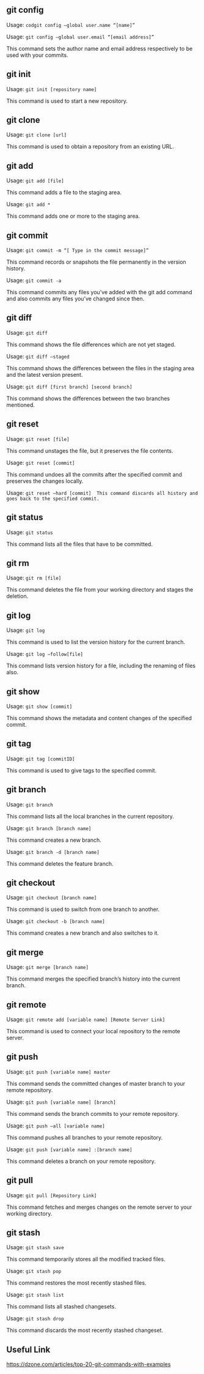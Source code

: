 ## git config
Usage: `codgit config –global user.name “[name]”`

Usage: `git config –global user.email “[email address]”`

This command sets the author name and email address respectively to be used with your commits.

## git init
Usage: `git init [repository name]`

This command is used to start a new repository.

## git clone
Usage: `git clone [url]` 

This command is used to obtain a repository from an existing URL.

## git add
Usage: `git add [file]`

This command adds a file to the staging area.

Usage: `git add *`  

This command adds one or more to the staging area.

## git commit
Usage: `git commit -m “[ Type in the commit message]”`

This command records or snapshots the file permanently in the version history.

Usage: `git commit -a`  

This command commits any files you’ve added with the git add command and also commits any files you’ve changed since then.

## git diff
Usage: `git diff`  

This command shows the file differences which are not yet staged.

Usage: `git diff –staged` 

This command shows the differences between the files in the staging area and the latest version present.

Usage: `git diff [first branch] [second branch]`  

This command shows the differences between the two branches mentioned.

## git reset
Usage: `git reset [file]`  

This command unstages the file, but it preserves the file contents.

Usage: `git reset [commit]`  

This command undoes all the commits after the specified commit and preserves the changes locally.

Usage: `git reset –hard [commit]  This command discards all history and goes back to the specified commit.`

## git status
Usage: `git status`  

This command lists all the files that have to be committed.

## git rm
Usage: `git rm [file]`  

This command deletes the file from your working directory and stages the deletion.

## git log
Usage: `git log`  

This command is used to list the version history for the current branch.

Usage: `git log –follow[file]`

This command lists version history for a file, including the renaming of files also.

## git show
Usage: `git show [commit]`  

This command shows the metadata and content changes of the specified commit.

## git tag
Usage: `git tag [commitID]`  

This command is used to give tags to the specified commit.

## git branch
Usage: `git branch`  

This command lists all the local branches in the current repository.

Usage: `git branch [branch name]`  

This command creates a new branch.

Usage: `git branch -d [branch name]`  

This command deletes the feature branch.

## git checkout
Usage: `git checkout [branch name]`  

This command is used to switch from one branch to another.

Usage: `git checkout -b [branch name]`  

This command creates a new branch and also switches to it.

## git merge
Usage: `git merge [branch name]`  

This command merges the specified branch’s history into the current branch.

## git remote
Usage: `git remote add [variable name] [Remote Server Link]`  

This command is used to connect your local repository to the remote server.

## git push
Usage: `git push [variable name] master`  

This command sends the committed changes of master branch to your remote repository.

Usage: `git push [variable name] [branch]`

This command sends the branch commits to your remote repository.

Usage: `git push –all [variable name]` 

This command pushes all branches to your remote repository.

Usage: `git push [variable name] :[branch name]` 

This command deletes a branch on your remote repository.

## git pull
Usage: `git pull [Repository Link]`  

This command fetches and merges changes on the remote server to your working directory.

## git stash
Usage: `git stash save`  

This command temporarily stores all the modified tracked files.

Usage: `git stash pop` 

This command restores the most recently stashed files.

Usage: `git stash list`  

This command lists all stashed changesets.

Usage: `git stash drop`  

This command discards the most recently stashed changeset.

## Useful Link

https://dzone.com/articles/top-20-git-commands-with-examples
